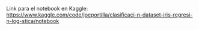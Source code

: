Link para el notebook en Kaggle:
https://www.kaggle.com/code/joeportilla/clasificaci-n-dataset-iris-regresi-n-log-stica/notebook

